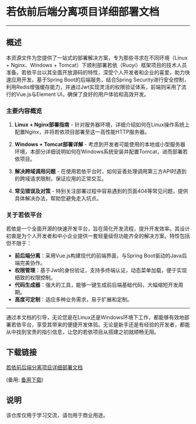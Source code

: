 # 若依前后端分离项目详细部署文档

---

## 概述

本资源文件为您提供了一站式的部署解决方案，专为那些寻求在不同环境（Linux + Nginx、Windows + Tomcat）下顺利部署若依（Ruoyi）框架项目的技术人员准备。若依平台以其全面开放源码的特性，深受个人开发者和企业的喜爱，助力快速应用开发。基于Spring Boot的后端服务，结合Spring Security进行安全控制，利用Redis增强缓存能力，并通过Jwt实现灵活的权限验证体系，前端则采用了流行的Vue.js与Element UI，确保了良好的用户体验和高效开发。

### 主要内容概览

1. **Linux + Nginx部署指南** - 针对服务器环境，详细介绍如何在Linux操作系统上配置Nginx，并将若依项目部署至这一高性能HTTP服务器。
   
2. **Windows + Tomcat部署详解** - 考虑到开发者可能使用的本地或小型服务器环境，本部分详细说明如何在Windows系统安装并配置Tomcat，进而部署若依项目。

3. **解决跨域调用问题** - 在使用若依平台时，如何妥善处理调用第三方API时遇到的跨域请求限制，保证应用的正常交互。

4. **常见错误及对策** - 特别关注部署过程中容易遇到的页面404等常见问题，提供具体解决办法，帮助您避免走入坑点。

### 关于若依平台

若依是一个全面开源的快速开发平台，旨在简化开发流程，提升开发效率。其设计初衷是为个人开发者和中小企业提供一套轻量级但功能齐全的解决方案。特性包括但不限于：

- **前后端分离**：采用Vue.js构建现代的前端界面，与Spring Boot驱动的Java后端完美协作。
- **权限管理**：基于Jwt的身份验证，支持多终端认证，动态菜单加载，便于实现细致的权限控制。
- **代码生成器**：强大的工具，能够一键生成前后端基础代码，大幅缩短开发周期。
- **高度可定制**：适应多种业务需求，易于扩展和定制。

---

通过本文档的引导，无论您是在Linux还是Windows环境下工作，都能够有效地部署若依平台，享受其带来的便捷开发体验。无论是新手还是有经验的开发者，都能从中找到宝贵的指引信息，让您的若依项目从搭建之初就顺畅无阻。

## 下载链接
[若依前后端分离项目详细部署文档](https://pan.quark.cn/s/b754be5ffbda) 

(备用: [备用下载](https://pan.baidu.com/s/1zxJ1F0dfGxs_723Kjb4ONQ?pwd=1234))

## 说明

该仓库仅用于学习交流，请勿用于商业用途。
